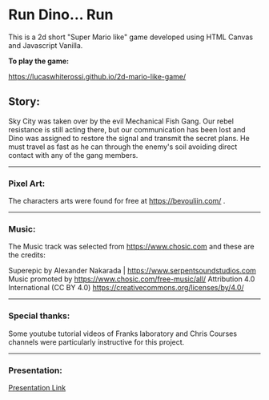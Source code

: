 # Run Dino... Run

<p>
This is a 2d short "Super Mario like" game developed using HTML Canvas and Javascript Vanilla. 
</p>
<p><strong>To play the game:</strong></p>
<p><a href="https://lucaswhiterossi.github.io/2d-mario-like-game/">https://lucaswhiterossi.github.io/2d-mario-like-game/</a></p>

## Story:
Sky City was taken over by the evil Mechanical Fish Gang. Our rebel resistance is still acting there, but our communication has been lost and Dino was assigned to restore the signal and transmit the secret plans. He must travel as fast as he can through the enemy's soil avoiding direct contact with any of the gang members.
<hr>

### Pixel Art:
The characters arts were found for free at https://bevouliin.com/ . 

<hr>

### Music:
<p>The Music track was selected from <a href="https://www.chosic.com">https://www.chosic.com</a> and these are the credits:</p>

<p>
Superepic by Alexander Nakarada | <a href="https://www.serpentsoundstudios.com">https://www.serpentsoundstudios.com</a>
Music promoted by <a href="https://www.chosic.com/free-music/all/">https://www.chosic.com/free-music/all/</a>
Attribution 4.0 International (CC BY 4.0)
<a href="https://creativecommons.org/licenses/by/4.0/">https://creativecommons.org/licenses/by/4.0/</a>
</p>
<hr>

### Special thanks:
<p>
Some youtube tutorial videos of Franks laboratory and Chris Courses channels were particularly instructive for this project.
</p>
<hr>

### Presentation:
<a href='https://docs.google.com/presentation/d/1lUPoorHCMCEogIhGr8kJjVNU2yeJhk6k0Mro9mFV_SQ/edit?usp=sharing'>Presentation Link</a>